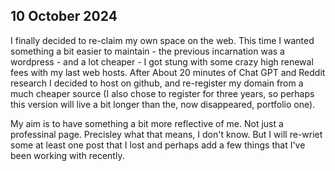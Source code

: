 ## 10 October 2024
I finally decided to re-claim my own space on the web. This time I wanted something a bit easier to maintain - the previous incarnation was a wordpress - and a lot cheaper - I got stung with some crazy high renewal fees with my last web hosts. After About 20 minutes of Chat GPT and Reddit research I decided to host on github, and re-register my domain from a much cheaper source (I also chose to register for three years, so perhaps this version will live a bit longer than the, now disappeared, portfolio one). 

My aim is to have something a bit more reflective of me. Not just a professinal page. Precisley what that means, I don't know. But I will re-wriet some at least one post that I lost and perhaps add a few things that I've been working with recently.
